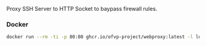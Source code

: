 Proxy SSH Server to HTTP Socket to baypass firewall rules.


### Docker

```sh
docker run --rm -ti -p 80:80 ghcr.io/ofvp-project/webproxy:latest -l log
```
